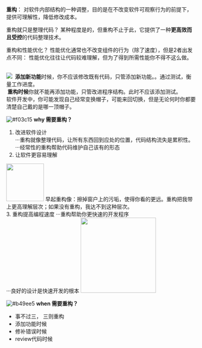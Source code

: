 <b>重构</b>： 对软件内部结构的一种调整，目的是在不改变软件可观察行为的前提下，
提供可理解性，降低修改成本。

重构就只是整理代码？
某种程度是的，但重构不止于此，它提供了一种<b>更高效而且受控</b>的代码整理技术。

重构和性能优化？
性能优化通常也不改变组件的行为（除了速度），但是2者出发点不同：
性能优化往往让代码较难理解，但为了得到所需性能你不得不这么做。
<br><br>

![](https://github.com/lytpe/ImprovePython/edit/master/00RefactoringPython/ch2Principle/2hats.jpeg)
<b>&nbsp;添加新功能</b>时候，你不应该修改既有代码，只管添加新功能。。通过测试，衡量工作进度。<br>
<b>&nbsp;重构时候</b>你就不能再添加功能，只管改进程序结构。此时不应该添加测试。<br>
软件开发中，你可能发现自己经常变换帽子，可能来回切换，但是无论何时你都要清楚自己戴的是哪一顶帽子。

![#f03c15](https://placehold.it/15/f03c15/000000?text=+) 
<b>why 需要重构？</b>
1. 改进软件设计<br>
···重构就像整理代码，让所有东西回到应处的位置，代码结构流失是累积性。<br>
···经常性的重构帮助代码维护自己该有的形态
2. 让软件更容易理解<br>
<img src="https://github.com/lytpe/ImprovePython/edit/master/00RefactoringPython/ch2Principles/clean_window.jpg" height="100" width="100">
早起重构像：擦掉窗户上的污垢，使得你看的更远。重构把我带上更高理解层次；如果没有重构，我达不到这种层次。<br>
3. 重构提高编程速度
···重构帮助你更快速的开发程序<br>
···良好的设计是快速开发的根本
<img src="https://github.com/lytpe/ImprovePython/edit/master/00RefactoringPython/ch2Principles/modao.jpg" height="200" width="200">


![#b49ee5](https://placehold.it/15/b49ee5/000000?text=+) 
<b>when 需要重构？</b>
- 事不过三， 三则重构
- 添加功能时候
- 修补错误时候
- review代码时候







